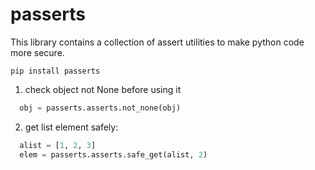 # passerts
This library contains a collection of assert utilities to make python code more secure.

```
pip install passerts
```


1. check object not None before using it
```python
  obj = passerts.asserts.not_none(obj)
```

2. get list element safely:
```python
  alist = [1, 2, 3]
  elem = passerts.asserts.safe_get(alist, 2)
```
